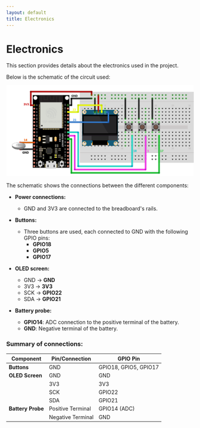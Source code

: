 ```yaml
---
layout: default
title: Electronics
---
```


# Electronics

This section provides details about the electronics used in the project.

Below is the schematic of the circuit used:

![Fritzing Schematic](images/circuit.png)

The schematic shows the connections between the different components:

- **Power connections:**
  - GND and 3V3 are connected to the breadboard's rails.

- **Buttons:**
  - Three buttons are used, each connected to GND with the following GPIO pins:
    - **GPIO18**
    - **GPIO5**
    - **GPIO17**

- **OLED screen:**
  - GND → **GND**
  - 3V3 → **3V3**
  - SCK → **GPIO22**
  - SDA → **GPIO21**

- **Battery probe:**
  - **GPIO14**: ADC connection to the positive terminal of the battery.
  - **GND**: Negative terminal of the battery.

### Summary of connections:

| Component           | Pin/Connection        | GPIO Pin         |
|---------------------|-----------------------|------------------|
| **Buttons**         | GND                   | GPIO18, GPIO5, GPIO17 |
| **OLED Screen**     | GND                   | GND              |
|                     | 3V3                   | 3V3              |
|                     | SCK                   | GPIO22           |
|                     | SDA                   | GPIO21           |
| **Battery Probe**   | Positive Terminal     | GPIO14 (ADC)     |
|                     | Negative Terminal     | GND              |

